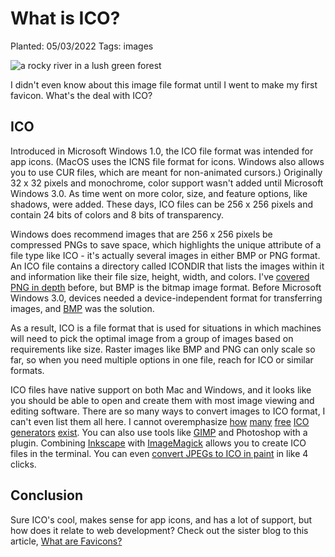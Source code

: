 # What is ICO?

Planted: 05/03/2022
Tags: images

![a rocky river in a lush green forest](https://images.abbeyperini.com/images-series/river.jpeg)

I didn't even know about this image file format until I went to make my first favicon. What's the deal with ICO?

## ICO

Introduced in Microsoft Windows 1.0, the ICO file format was intended for app icons. (MacOS uses the ICNS file format for icons. Windows also allows you to use CUR files, which are meant for non-animated cursors.) Originally 32 x 32 pixels and monochrome, color support wasn't added until Microsoft Windows 3.0. As time went on more color, size, and feature options, like shadows, were added. These days, ICO files can be 256 x 256 pixels and contain 24 bits of colors and 8 bits of transparency.

Windows does recommend images that are 256 x 256 pixels be compressed PNGs to save space, which highlights the unique attribute of a file type like ICO - it's actually several images in either BMP or PNG format. An ICO file contains a directory called ICONDIR that lists the images within it and information like their file size, height, width, and colors. I've [covered PNG in depth](https://dev.to/abbeyperini/sourcing-images-and-optimizing-them-for-the-web-1j5b#image-types) before, but BMP is the bitmap image format. Before Microsoft Windows 3.0, devices needed a device-independent format for transferring images, and [BMP](https://docs.microsoft.com/en-us/previous-versions/ms969901(v=msdn.10)?redirectedfrom=MSDN) was the solution.

As a result, ICO is a file format that is used for situations in which machines will need to pick the optimal image from a group of images based on requirements like size. Raster images like BMP and PNG can only scale so far, so when you need multiple options in one file, reach for ICO or similar formats.

ICO files have native support on both Mac and Windows, and it looks like you should be able to open and create them with most image viewing and editing software. There are so many ways to convert images to ICO format, I can't even list them all here. I cannot overemphasize [how](https://favicon.io/favicon-converter/) [many](https://www.favicon-generator.org/) [free](https://realfavicongenerator.net/) [ICO](https://www.favicon.cc/) [generators](https://favicon.io/) [exist](https://www.favicongenerator.com/). You can also use tools like [GIMP](https://www.gimp.org/) and Photoshop with a plugin. Combining [Inkscape](https://inkscape.org/) with [ImageMagick](https://www.imagemagick.org/script/download.php) allows you to create ICO files in the terminal. You can even [convert JPEGs to ICO in paint](https://www.techwalla.com/articles/how-to-create-an-ico-file-from-a-jpeg-in-paint) in like 4 clicks.

## Conclusion

Sure ICO's cool, makes sense for app icons, and has a lot of support, but how does it relate to web development? Check out the sister blog to this article, [What are Favicons?](https://dev.to/abbeyperini/what-are-favicons-2e9d)
